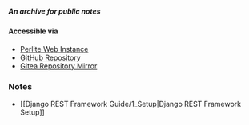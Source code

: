 ##### An archive for public notes

#### Accessible via
- [Perlite Web Instance](https://notes.06222001.xyz)
- [GitHub Repository](https://github.com/lemeow125/Notes)
- [Gitea Repository Mirror](https://git.06222001.xyz/keannu125/Notes)

### Notes
- [[Django REST Framework Guide/1_Setup|Django REST Framework Setup]]